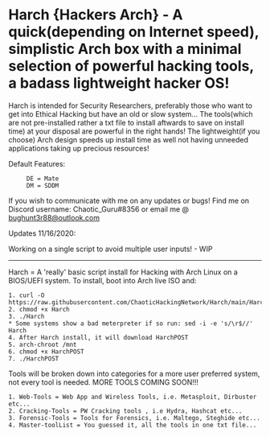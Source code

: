 # Harch {Hackers Arch} - A quick(depending on Internet speed), simplistic Arch box with a minimal selection of powerful hacking tools, a badass lightweight hacker OS!

Harch is intended for Security Researchers, preferably those who want to get into Ethical Hacking but have an old or slow system... The tools(which are not pre-installed rather a txt file to install aftwards to save on install time) at your disposal are powerful in the right hands! The lightweight(if you choose) Arch design speeds up install time as well not having unneeded applications taking up precious resources! 

Default Features:

         DE = Mate
         DM = SDDM 
  

If you wish to communicate with me on any updates or bugs! Find me on Discord username: Chaotic_Guru#8356 or email me @ bughunt3r88@outlook.com

Updates 11/16/2020:

Working on a single script to avoid multiple user inputs! - WIP

_____________________________________________________________________________________________________________________________________________________________________________

Harch = A 'really' basic script install for Hacking with Arch Linux on a BIOS/UEFI system.
  To install, boot into Arch live ISO and:
  
  
    1. curl -O https://raw.githubusercontent.com/ChaoticHackingNetwork/Harch/main/Harch
    2. chmod +x Harch
    3. ./Harch
    * Some systems show a bad meterpreter if so run: sed -i -e 's/\r$//' Harch 
    4. After Harch install, it will download HarchPOST
    5. arch-chroot /mnt
    6. chmod +x HarchPOST
    7. ./HarchPOST

Tools will be broken down into categories for a more user preferred system, not every tool is needed. MORE TOOLS COMING SOON!!!

    1. Web-Tools = Web App and Wireless Tools, i.e. Metasploit, Dirbuster etc...
    2. Cracking-Tools = PW Cracking tools , i.e Hydra, Hashcat etc...
    3. Forensic-Tools = Tools for Forensics, i.e. Maltego, Steghide etc...
    4. Master-toolList = You guessed it, all the tools in one txt file...
    
    
  
